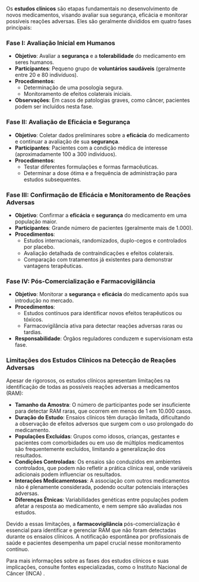 Os **estudos clínicos** são etapas fundamentais no desenvolvimento de novos medicamentos, visando avaliar sua segurança, eficácia e monitorar possíveis reações adversas. Eles são geralmente divididos em quatro fases principais:

### **Fase I: Avaliação Inicial em Humanos**

- **Objetivo**: Avaliar a **segurança** e a **tolerabilidade** do medicamento em seres humanos.
- **Participantes**: Pequeno grupo de **voluntários saudáveis** (geralmente entre 20 e 80 indivíduos).
- **Procedimentos**:
  - Determinação de uma posologia segura.
  - Monitoramento de efeitos colaterais iniciais.
- **Observações**: Em casos de patologias graves, como câncer, pacientes podem ser incluídos nesta fase.

### **Fase II: Avaliação de Eficácia e Segurança**

- **Objetivo**: Coletar dados preliminares sobre a **eficácia** do medicamento e continuar a avaliação de sua **segurança**.
- **Participantes**: Pacientes com a condição médica de interesse (aproximadamente 100 a 300 indivíduos).
- **Procedimentos**:
  - Testar diferentes formulações e formas farmacêuticas.
  - Determinar a dose ótima e a frequência de administração para estudos subsequentes.

### **Fase III: Confirmação de Eficácia e Monitoramento de Reações Adversas**

- **Objetivo**: Confirmar a **eficácia** e **segurança** do medicamento em uma população maior.
- **Participantes**: Grande número de pacientes (geralmente mais de 1.000).
- **Procedimentos**:
  - Estudos internacionais, randomizados, duplo-cegos e controlados por placebo.
  - Avaliação detalhada de contraindicações e efeitos colaterais.
  - Comparação com tratamentos já existentes para demonstrar vantagens terapêuticas.

### **Fase IV: Pós-Comercialização e Farmacovigilância**

- **Objetivo**: Monitorar a **segurança** e **eficácia** do medicamento após sua introdução no mercado.
- **Procedimentos**:
  - Estudos contínuos para identificar novos efeitos terapêuticos ou tóxicos.
  - Farmacovigilância ativa para detectar reações adversas raras ou tardias.
- **Responsabilidade**: Órgãos reguladores conduzem e supervisionam esta fase.

### **Limitações dos Estudos Clínicos na Detecção de Reações Adversas**

Apesar de rigorosos, os estudos clínicos apresentam limitações na identificação de todas as possíveis reações adversas a medicamentos (RAM):

- **Tamanho da Amostra**: O número de participantes pode ser insuficiente para detectar RAM raras, que ocorrem em menos de 1 em 10.000 casos.
- **Duração do Estudo**: Ensaios clínicos têm duração limitada, dificultando a observação de efeitos adversos que surgem com o uso prolongado do medicamento.
- **Populações Excluídas**: Grupos como idosos, crianças, gestantes e pacientes com comorbidades ou em uso de múltiplos medicamentos são frequentemente excluídos, limitando a generalização dos resultados.
- **Condições Controladas**: Os ensaios são conduzidos em ambientes controlados, que podem não refletir a prática clínica real, onde variáveis adicionais podem influenciar os resultados.
- **Interações Medicamentosas**: A associação com outros medicamentos não é plenamente considerada, podendo ocultar potenciais interações adversas.
- **Diferenças Étnicas**: Variabilidades genéticas entre populações podem afetar a resposta ao medicamento, e nem sempre são avaliadas nos estudos.

Devido a essas limitações, a **farmacovigilância** pós-comercialização é essencial para identificar e gerenciar RAM que não foram detectadas durante os ensaios clínicos. A notificação espontânea por profissionais de saúde e pacientes desempenha um papel crucial nesse monitoramento contínuo.

Para mais informações sobre as fases dos estudos clínicos e suas implicações, consulte fontes especializadas, como o Instituto Nacional de Câncer (INCA) . 
